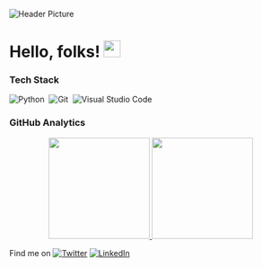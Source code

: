![Header Picture](https://pbs.twimg.com/profile_banners/1059607103470395392/1598854114/1500x500)

# Hello, folks! <img src="https://raw.githubusercontent.com/MartinHeinz/MartinHeinz/master/wave.gif" width="30px">

### Tech Stack

![Python](https://img.shields.io/badge/-Python-333333?style=flat&logo=python)&nbsp;
![Git](https://img.shields.io/badge/-Git-333333?style=flat&logo=git)&nbsp;
![Visual Studio Code](https://img.shields.io/badge/-Visual%20Studio%20Code-333333?style=flat&logo=visual-studio-code&logoColor=007ACC)&nbsp;

### GitHub Analytics

<p align="center">
<a href="https://github.com/nferdazel">
  <img height="180em" src="https://github-readme-stats-eight-theta.vercel.app/api?username=nferdazel&include_all_commits=true&count_private=true" />
  <img height="180em" src="https://github-readme-stats-eight-theta.vercel.app/api/top-langs/?username=nferdazel&layout=compact"/>
</a>
</p>

Find me on [![Twitter][1.2]][1] [![LinkedIn][2.2]][2]

[1.2]: http://i.imgur.com/wWzX9uB.png (twitter icon without padding)
[2.2]: https://raw.githubusercontent.com/MartinHeinz/MartinHeinz/master/linkedin-3-16.png (LinkedIn icon without padding)

[1]: https://twitter.com/nferdazel
[2]: https://www.linkedin.com/in/fredianto
